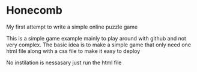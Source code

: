 # Honecomb
My first attempt to write a simple online puzzle game

This is a simple game example mainly to play around with github and not very complex. The basic idea is to make a simple game that only need one html file along with a css file to make it easy to deploy

No instilation is nessasary just run the html file
